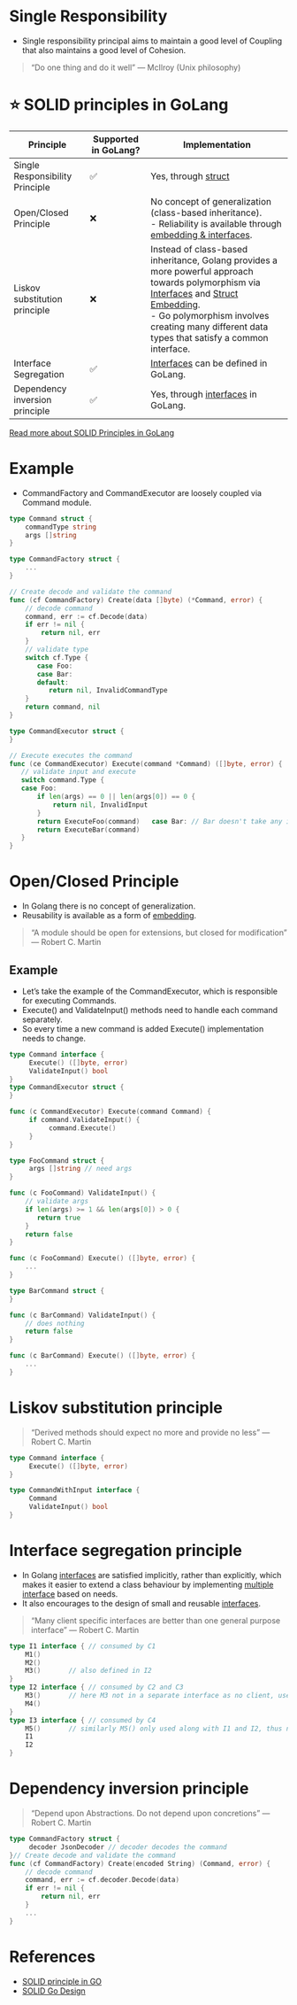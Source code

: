 # Single Responsibility
- Single responsibility principal aims to maintain a good level of Coupling that also maintains a good level of Cohesion.

> “Do one thing and do it well” — McIlroy (Unix philosophy)

# :star: SOLID principles in GoLang

| Principle                                                   | Supported in GoLang?   | Implementation                                                                                                                                                                                                                                                     |
|-------------------------------------------------------------|------------------------|--------------------------------------------------------------------------------------------------------------------------------------------------------------------------------------------------------------------------------------------------------------------------|
| Single Responsibility Principle                             | :white_check_mark:     | Yes, through [struct](Structs.md)                                                                                                                                                                                                                                        |
| Open/Closed Principle                                       | :x:                    | No concept of generalization (class-based inheritance). <br/>- Reliability is available through [embedding & interfaces](Interfaces.md).                                                                                                                                 |
| Liskov substitution principle                               | :x:                    | Instead of class-based inheritance, Golang provides a more powerful approach towards polymorphism via [Interfaces](Interfaces.md) and [Struct Embedding](Structs.md). <br/>- Go polymorphism involves creating many different data types that satisfy a common interface. |
| Interface Segregation                                       | :white_check_mark:     | [Interfaces](Interfaces.md) can be defined in GoLang.                                                                                                                                                                                                                    |
| Dependency inversion principle                              | :white_check_mark:     | Yes, through [interfaces](Interfaces.md) in GoLang.                                                                                                                                                                                                                      |

[Read more about SOLID Principles in GoLang](../SOLIDPrinciples.md)


# Example
- CommandFactory and CommandExecutor are loosely coupled via Command module.

````go
type Command struct {
    commandType string 
    args []string
}

type CommandFactory struct {
    ...
}

// Create decode and validate the command
func (cf CommandFactory) Create(data []byte) (*Command, error) {
    // decode command
    command, err := cf.Decode(data)
    if err != nil {
        return nil, err
    }
    // validate type
    switch cf.Type { 
       case Foo:
       case Bar:
       default:
          return nil, InvalidCommandType    
    }
    return command, nil
}

type CommandExecutor struct {
}

// Execute executes the command 
func (ce CommandExecutor) Execute(command *Command) ([]byte, error) {
   // validate input and execute 
   switch command.Type {
   case Foo: 
       if len(args) == 0 || len(args[0]) == 0 {
           return nil, InvalidInput
       }
       return ExecuteFoo(command)   case Bar: // Bar doesn't take any input
       return ExecuteBar(command)
   }
}
````

# Open/Closed Principle
- In Golang there is no concept of generalization.
- Reusability is available as a form of [embedding](OOPs/Interfaces.md).

> “A module should be open for extensions, but closed for modification” — Robert C. Martin

## Example
- Let’s take the example of the CommandExecutor, which is responsible for executing Commands.
- Execute() and ValidateInput() methods need to handle each command separately.
- So every time a new command is added Execute() implementation needs to change.

````go
type Command interface {
     Execute() ([]byte, error)
     ValidateInput() bool
}
type CommandExecutor struct {
}

func (c CommandExecutor) Execute(command Command) {
     if command.ValidateInput() {
          command.Execute()
     }
}

type FooCommand struct {
     args []string // need args
}

func (c FooCommand) ValidateInput() {
    // validate args 
    if len(args) >= 1 && len(args[0]) > 0 {
       return true
    }
    return false
}

func (c FooCommand) Execute() ([]byte, error) {
    ...
}

type BarCommand struct {
}

func (c BarCommand) ValidateInput() {
    // does nothing 
    return false
}

func (c BarCommand) Execute() ([]byte, error) {
    ...
}
````

# Liskov substitution principle

> “Derived methods should expect no more and provide no less” — Robert C. Martin

````go
type Command interface {
     Execute() ([]byte, error)
}

type CommandWithInput interface {
     Command
     ValidateInput() bool
}
````

# Interface segregation principle
- In Golang [interfaces](OOPs/Interfaces.md) are satisfied implicitly, rather than explicitly, which makes it easier to extend a class behaviour by implementing [multiple interface](OOPs/Interfaces.md) based on needs.
- It also encourages to the design of small and reusable [interfaces](OOPs/Interfaces.md).

> “Many client specific interfaces are better than one general purpose interface” — Robert C. Martin

````go
type I1 interface { // consumed by C1
    M1()
    M2()
    M3()       // also defined in I2
}
type I2 interface { // consumed by C2 and C3
    M3()       // here M3 not in a separate interface as no client, use an interface with only M3()
    M4()
}
type I3 interface { // consumed by C4
    M5()       // similarly M5() only used along with I1 and I2, thus not needed to have it in a separate interface
    I1
    I2
}
````

# Dependency inversion principle

> “Depend upon Abstractions. Do not depend upon concretions” — Robert C. Martin

````go
type CommandFactory struct {
     decoder JsonDecoder // decoder decodes the command
}// Create decode and validate the command
func (cf CommandFactory) Create(encoded String) (Command, error) {
    // decode command
    command, err := cf.decoder.Decode(data)
    if err != nil {
        return nil, err
    }
    ...
}
````

# References
- [SOLID principle in GO](https://s8sg.medium.com/solid-principle-in-go-e1a624290346)
- [SOLID Go Design](https://dave.cheney.net/2016/08/20/solid-go-design)